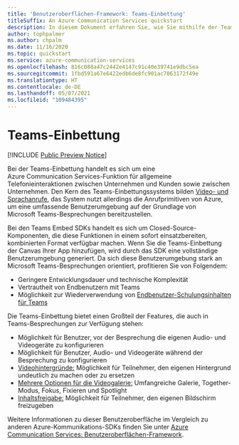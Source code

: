 ```yaml
---
title: 'Benutzeroberflächen-Framework: Teams-Einbettung'
titleSuffix: An Azure Communication Services quickstart
description: In diesem Dokument erfahren Sie, wie Sie mithilfe der Teams-Einbettung des Benutzeroberflächen-Frameworks von Azure Communication Services sofort einsatzbereite Telefonieumgebungen erstellen.
author: tophpalmer
ms.author: chpalm
ms.date: 11/16/2020
ms.topic: quickstart
ms.service: azure-communication-services
ms.openlocfilehash: 816c088a47c2442e4147c91c40e39741e9dbc5ea
ms.sourcegitcommit: 1fbd591a67e6422edb6de8fc901ac7063172f49e
ms.translationtype: HT
ms.contentlocale: de-DE
ms.lasthandoff: 05/07/2021
ms.locfileid: "109484395"
---
```

# <a name="teams-embed"></a>Teams-Einbettung

[!INCLUDE [Public Preview Notice](../../includes/private-preview-include.md)]


Bei der Teams-Einbettung handelt es sich um eine Azure Communication Services-Funktion für allgemeine Telefonieinteraktionen zwischen Unternehmen und Kunden sowie zwischen Unternehmen. Den Kern des Teams-Einbettungssystems bilden [Video- und Sprachanrufe](../voice-video-calling/calling-sdk-features.md), das System nutzt allerdings die Anrufprimitiven von Azure, um eine umfassende Benutzerumgebung auf der Grundlage von Microsoft Teams-Besprechungen bereitzustellen.

Bei den Teams Embed SDKs handelt es sich um Closed-Source-Komponenten, die diese Funktionen in einem sofort einsatzbereiten, kombinierten Format verfügbar machen. Wenn Sie die Teams-Einbettung der Canvas Ihrer App hinzufügen, wird durch das SDK eine vollständige Benutzerumgebung generiert. Da sich diese Benutzerumgebung stark an Microsoft Teams-Besprechungen orientiert, profitieren Sie von Folgendem:

- Geringere Entwicklungsdauer und technische Komplexität
- Vertrautheit von Endbenutzern mit Teams
- Möglichkeit zur Wiederverwendung von [Endbenutzer-Schulungsinhalten für Teams](https://support.microsoft.com/office/meetings-in-teams-e0b0ae21-53ee-4462-a50d-ca9b9e217b67)

Die Teams-Einbettung bietet einen Großteil der Features, die auch in Teams-Besprechungen zur Verfügung stehen:

- Möglichkeit für Benutzer, vor der Besprechung die eigenen Audio- und Videogeräte zu konfigurieren
- Möglichkeit für Benutzer, Audio- und Videogeräte während der Besprechung zu konfigurieren
- [Videohintergründe:](https://support.microsoft.com/office/change-your-background-for-a-teams-meeting-f77a2381-443a-499d-825e-509a140f4780) Möglichkeit für Teilnehmer, den eigenen Hintergrund undeutlich zu machen oder zu ersetzen
- [Mehrere Optionen für die Videogalerie:](https://support.microsoft.com/office/using-video-in-microsoft-teams-3647fc29-7b92-4c26-8c2d-8a596904cdae) Umfangreiche Galerie, Together-Modus, Fokus, Fixieren und Spotlight
- [Inhaltsfreigabe:](https://support.microsoft.com/office/share-content-in-a-meeting-in-teams-fcc2bf59-aecd-4481-8f99-ce55dd836ce8) Möglichkeit für Teilnehmer, den eigenen Bildschirm freizugeben

Weitere Informationen zu dieser Benutzeroberfläche im Vergleich zu anderen Azure-Kommunikations-SDKs finden Sie unter [Azure Communication Services: Benutzeroberflächen-Framework](ui-sdk-overview.md). 
